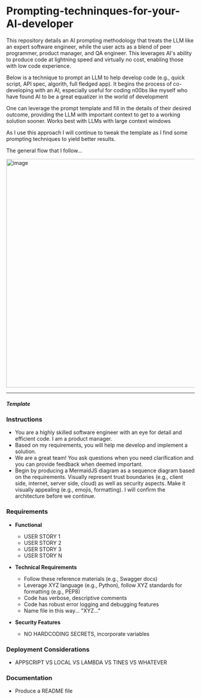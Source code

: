 # Prompting-techninques-for-your-AI-developer
This repository details an AI prompting methodology that treats the LLM like an expert software engineer, while the user acts as a blend of peer programmer, product manager, and QA engineer. This leverages AI's ability to produce code at lightning speed and virtually no cost, enabling those with low code experience.

Below is a technique to prompt an LLM to help develop code (e.g., quick script, API spec, algorith, full fledged app). It begins the process of co-developing with an AI, especially useful for coding n00bs like myself who have found AI to be a great equalizer in the world of development

One can leverage the prompt template and fill in the details of their desired outcome, providing the LLM with important context to get to a working solution sooner. Works best with LLMs with large context windows

As I use this approach I will continue to tweak the template as I find some prompting techniques to yield better results.

The general flow that I follow...

<img width="610" alt="image" src="https://github.com/user-attachments/assets/37093e7e-a624-40b2-8790-111a03636756">


--------------------------------------------------------------------------------
##### Template
#### <OBJECTIVE NAME>

### Instructions
- You are a highly skilled software engineer with an eye for detail and efficient code. I am a product manager.
- Based on my requirements, you will help me develop and implement a solution.
- We are a great team! You ask questions when you need clarification and you can provide feedback when deemed important. 
- Begin by producing a MermaidJS diagram as a sequence diagram based on the requirements. Visually represent trust boundaries (e.g., client side, internet, server side, cloud) as well as security aspects. Make it visually appealing (e.g., emojis, formatting). I will confirm the architecture before we continue.

### Requirements

- **Functional**
  - USER STORY 1
  - USER STORY 2
  - USER STORY 3
  - USER STORY N

- **Technical Requirements**
  - Follow these reference materials (e.g., Swagger docs)
  - Leverage XYZ language (e.g., Python), follow XYZ standards for formatting (e.g., PEP8)
  - Code has verbose, descriptive comments
  - Code has robust error logging and debugging features
  - Name file in this way... "XYZ..."

- **Security Features**
  - NO HARDCODING SECRETS, incorporate variables

### Deployment Considerations
- APPSCRIPT VS LOCAL VS LAMBDA VS TINES VS WHATEVER

### Documentation
- Produce a README file

